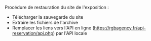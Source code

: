 Procédure de restauration du site de l'exposition :

- Télécharger la sauvegarde du site
- Extraire les fichiers de l'archive
- Remplacer les liens vers l'API en ligne (https://rgbagency.fr/api-reservation/api.php) par l'API locale